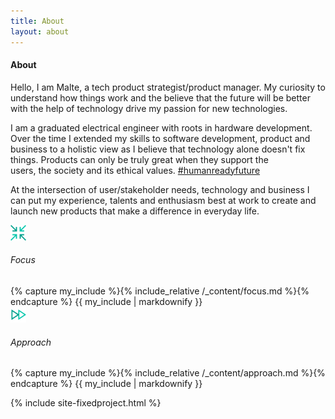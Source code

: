 ```yaml
---
title: About
layout: about
---
```

<div class="shortabout typeset">
  <h4>About</h4>
  <div class="h_underline_main"></div>
</div>

Hello, I am Malte, a tech product strategist/product manager. My curiosity to understand how things work and the believe that the future will be better with the help of technology drive my passion for new technologies.

I am a graduated electrical engineer with roots in hardware development. Over the time I extended my skills to software development, product and business to a holistic view as I believe that technology alone doesn't fix things. Products can only be truly great when they support the users, the society and its ethical values. <a href="/humanreadyfuture/">#humanreadyfuture</a>

At the intersection of user/stakeholder needs, technology and business I can put my experience, talents and enthusiasm best at work to create and launch new products that make a difference in everyday life.

<div class="subabout">
  <div class="icontitle">
    <div class="hicon"><img height="25" width="25" src="/assets/postimages/focusicon.png"></div>
    <h6>Focus</h6>
    <div class="h_subunderline"></div>
  </div>
    {% capture my_include %}{% include_relative /_content/focus.md %}{% endcapture %}
    {{ my_include | markdownify }}
</div>
<div class="subabout">
  <div class="icontitle">
    <div class="hicon"><img height="25" width="25" src="/assets/postimages/progressicon.png"></div>
    <h6>Approach</h6>
    <div class="h_subunderline"></div>
  </div>
    {% capture my_include %}{% include_relative /_content/approach.md %}{% endcapture %}
    {{ my_include | markdownify }}
</div>

{% include site-fixedproject.html %}
